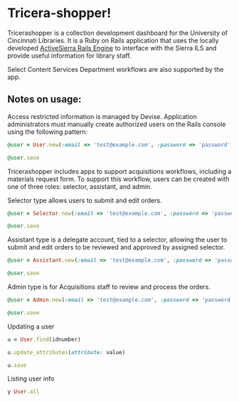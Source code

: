 # Tricera-shopper!

Tricerashopper is a collection development dashboard for the University of Cincinnati Libraries. It is a Ruby on Rails application that uses the locally developed [ActiveSierra Rails Engine](https://github.com/uclibs/active_sierra) to interface with the Sierra ILS and provide useful information for library staff.

Select Content Services Department workflows are also supported by the app.

## Notes on usage:

Access restricted information is managed by Devise. Application administrators must manually create authorized users on the Rails console using the following pattern:

```ruby
@user = User.new(:email => 'test@example.com', :password => 'password', :password_confirmation => 'password')

@user.save

```

Tricerashopper includes apps to support acquisitions workflows, including a materials request form. To support this workflow, users can be created with one of three roles: selector, assistant, and admin.

Selector type allows users to submit and edit orders.

```ruby
@user = Selector.new(:email => 'test@example.com', :password => 'password', :password_confirmation => 'password', :location => ["loc1", "loc2"], :lmlo_receives_report => true,)

@user.save

```

Assistant type is a delegate account, tied to a selector, allowing the user to submit and edit orders to be reviewed and approved by assigned selector.

```ruby
@user = Assistant.new(:email => 'test@example.com', :password => 'password', :password_confirmation => 'password', :selector_id => 1)

@user.save

```

Admin type is for Acquisitions staff to review and process the orders.
```ruby
@user = Admin.new(:email => 'test@example.com', :password => 'password', :password_confirmation => 'password')

@user.save

```

Updating a user
```ruby
u = User.find(idnumber)

u.update_attributes(attribute: value)

u.save
```

Listing user info
```ruby
y User.all
````